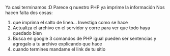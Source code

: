 Ya casi terminamos :D
Parece q nuestro PHP ya imprime la información
Nos hacen falta dos cosas:
1. que imprima el salto de linea... Investiga como se hace
2. Actualiza el archivo en el servidor y corre para ver que todo haya quedado bien
3. Busca en google 3 comandos de PHP igual pueden ser sentencias y agregalo a tu archivo
explicando que hace
4. cuando termines mandame el link de tu sitio